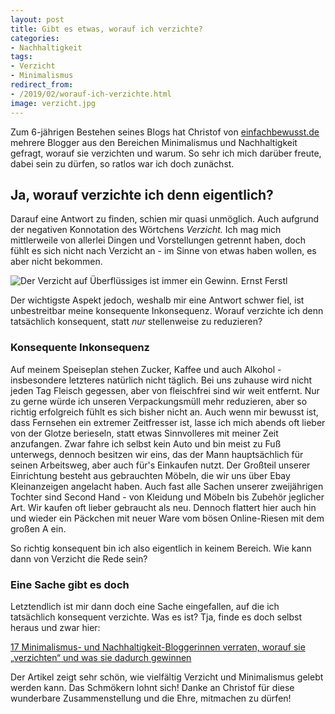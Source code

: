 ```yaml
---
layout: post
title: Gibt es etwas, worauf ich verzichte?
categories:
- Nachhaltigkeit
tags:
- Verzicht
- Minimalismus
redirect_from:
- /2019/02/worauf-ich-verzichte.html
image: verzicht.jpg
---
```


Zum 6-jährigen Bestehen seines Blogs hat Christof von
[einfachbewusst.de](http://www.einfachbewusst.de/)
mehrere Blogger aus den Bereichen Minimalismus und Nachhaltigkeit gefragt,
worauf sie verzichten und warum. So sehr ich mich darüber freute, dabei sein zu
dürfen, so ratlos war ich doch zunächst.

## Ja, worauf verzichte ich denn eigentlich?

Darauf eine Antwort zu finden, schien mir quasi
unmöglich. Auch aufgrund der negativen Konnotation des Wörtchens
*Verzicht.* Ich mag mich mittlerweile von allerlei Dingen und Vorstellungen
getrennt haben, doch fühlt es sich nicht nach Verzicht an - im Sinne von etwas
haben wollen, es aber nicht bekommen.

![Der Verzicht auf Überflüssiges ist immer ein Gewinn. Ernst Ferstl]({{site.baseurl}}/assets/img/posts/verzicht.jpg)

Der wichtigste Aspekt jedoch, weshalb mir eine Antwort schwer fiel, ist
unbestreitbar meine konsequente Inkonsequenz. Worauf verzichte ich denn
tatsächlich konsequent, statt *nur* stellenweise zu reduzieren?

### Konsequente Inkonsequenz

Auf meinem Speiseplan stehen Zucker, Kaffee und auch Alkohol - insbesondere
letzteres natürlich nicht täglich. Bei uns zuhause wird nicht jeden Tag Fleisch
gegessen, aber von fleischfrei sind wir weit entfernt. Nur zu gerne würde ich
unseren Verpackungsmüll mehr reduzieren, aber so richtig erfolgreich fühlt es
sich bisher nicht an. Auch wenn mir bewusst ist, dass Fernsehen ein extremer
Zeitfresser ist, lasse ich mich abends oft lieber von der Glotze berieseln,
statt etwas Sinnvolleres mit meiner Zeit anzufangen. Zwar fahre ich selbst kein
Auto und bin meist zu Fuß unterwegs, dennoch besitzen wir eins, das der Mann
hauptsächlich für seinen Arbeitsweg, aber auch für's Einkaufen nutzt. Der
Großteil unserer Einrichtung besteht aus gebrauchten Möbeln, die wir uns über
Ebay Kleinanzeigen angelacht haben. Auch fast alle Sachen unserer zweijährigen
Tochter sind Second Hand - von Kleidung und Möbeln bis Zubehör jeglicher Art.
Wir kaufen oft lieber gebraucht als neu. Dennoch flattert hier auch hin und
wieder ein Päckchen mit neuer Ware vom bösen Online-Riesen mit dem großen A ein.

So richtig konsequent bin ich also eigentlich in keinem Bereich. Wie kann dann
von Verzicht die Rede sein?

### Eine Sache gibt es doch

Letztendlich ist mir dann doch eine Sache eingefallen, auf die ich tatsächlich
konsequent verzichte. Was es ist? Tja, finde es doch selbst heraus und zwar
hier:

[17 Minimalismus- und Nachhaltigkeit-Bloggerinnen verraten,
worauf sie „verzichten“ und was sie dadurch gewinnen](http://www.einfachbewusst.de/2019/01/minimalismus-bloggerinnen-verzichten/)

Der Artikel zeigt sehr schön, wie vielfältig Verzicht und Minimalismus gelebt
werden kann. Das Schmökern lohnt sich! Danke an Christof für diese wunderbare
Zusammenstellung und die Ehre, mitmachen zu dürfen!
